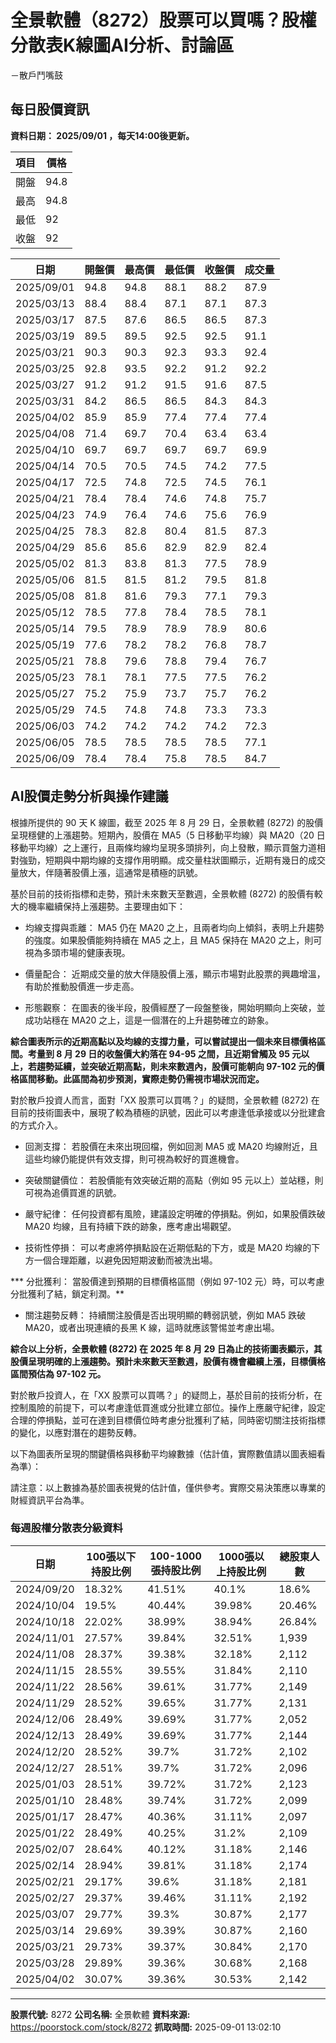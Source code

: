 # 全景軟體（8272）股票可以買嗎？股權分散表K線圖AI分析、討論區
－散戶鬥嘴鼓

## 每日股價資訊

**資料日期： 2025/09/01 ，每天14:00後更新。**

| 項目 | 價格 |
|------|------|
| 開盤 | 94.8 |
| 最高 | 94.8 |
| 最低 | 92 |
| 收盤 | 92 |

| 日期 | 開盤價 | 最高價 | 最低價 | 收盤價 | 成交量 |
|------|--------|--------|--------|--------|--------|
| 2025/09/01 | 94.8 | 94.8 | 88.1 | 88.2 | 87.9 |
| 2025/03/13 | 88.4 | 88.4 | 87.1 | 87.1 | 87.3 |
| 2025/03/17 | 87.5 | 87.6 | 86.5 | 86.5 | 87.3 |
| 2025/03/19 | 89.5 | 89.5 | 92.5 | 92.5 | 91.1 |
| 2025/03/21 | 90.3 | 90.3 | 92.3 | 93.3 | 92.4 |
| 2025/03/25 | 92.8 | 93.5 | 92.2 | 91.2 | 92.2 |
| 2025/03/27 | 91.2 | 91.2 | 91.5 | 91.6 | 87.5 |
| 2025/03/31 | 84.2 | 86.5 | 86.5 | 84.3 | 84.3 |
| 2025/04/02 | 85.9 | 85.9 | 77.4 | 77.4 | 77.4 |
| 2025/04/08 | 71.4 | 69.7 | 70.4 | 63.4 | 63.4 |
| 2025/04/10 | 69.7 | 69.7 | 69.7 | 69.7 | 69.9 |
| 2025/04/14 | 70.5 | 70.5 | 74.5 | 74.2 | 77.5 |
| 2025/04/17 | 72.5 | 74.8 | 72.5 | 74.5 | 76.1 |
| 2025/04/21 | 78.4 | 78.4 | 74.6 | 74.8 | 75.7 |
| 2025/04/23 | 74.9 | 76.4 | 74.6 | 75.6 | 76.9 |
| 2025/04/25 | 78.3 | 82.8 | 80.4 | 81.5 | 87.3 |
| 2025/04/29 | 85.6 | 85.6 | 82.9 | 82.9 | 82.4 |
| 2025/05/02 | 81.3 | 83.8 | 81.3 | 77.5 | 78.9 |
| 2025/05/06 | 81.5 | 81.5 | 81.2 | 79.5 | 81.8 |
| 2025/05/08 | 81.8 | 81.6 | 79.3 | 77.1 | 79.3 |
| 2025/05/12 | 78.5 | 77.8 | 78.4 | 78.5 | 78.1 |
| 2025/05/14 | 79.5 | 78.9 | 78.9 | 78.9 | 80.6 |
| 2025/05/19 | 77.6 | 78.2 | 78.2 | 76.8 | 78.7 |
| 2025/05/21 | 78.8 | 79.6 | 78.8 | 79.4 | 76.7 |
| 2025/05/23 | 78.1 | 78.1 | 77.5 | 77.5 | 76.2 |
| 2025/05/27 | 75.2 | 75.9 | 73.7 | 75.7 | 76.2 |
| 2025/05/29 | 74.5 | 74.8 | 74.8 | 73.3 | 73.3 |
| 2025/06/03 | 74.2 | 74.2 | 74.2 | 74.2 | 72.3 |
| 2025/06/05 | 78.5 | 78.5 | 78.5 | 78.5 | 77.1 |
| 2025/06/09 | 78.4 | 78.4 | 75.8 | 78.5 | 84.7 |

## AI股價走勢分析與操作建議

根據所提供的 90 天 K 線圖，截至 2025 年 8 月 29 日，全景軟體 (8272) 的股價呈現穩健的上漲趨勢。短期內，股價在 MA5（5 日移動平均線）與 MA20（20 日移動平均線）之上運行，且兩條均線均呈現多頭排列，向上發散，顯示買盤力道相對強勁，短期與中期均線的支撐作用明顯。成交量柱狀圖顯示，近期有幾日的成交量放大，伴隨著股價上漲，這通常是積極的訊號。

基於目前的技術指標和走勢，預計未來數天至數週，全景軟體 (8272) 的股價有較大的機率繼續保持上漲趨勢。主要理由如下：

*   均線支撐與乖離： MA5 仍在 MA20 之上，且兩者均向上傾斜，表明上升趨勢的強度。如果股價能夠持續在 MA5 之上，且 MA5 保持在 MA20 之上，則可視為多頭市場的健康表現。

*   價量配合： 近期成交量的放大伴隨股價上漲，顯示市場對此股票的興趣增溫，有助於推動股價進一步走高。

*   形態觀察： 在圖表的後半段，股價經歷了一段盤整後，開始明顯向上突破，並成功站穩在 MA20 之上，這是一個潛在的上升趨勢確立的跡象。

**綜合圖表所示的近期高點以及均線的支撐力量，可以嘗試提出一個未來目標價格區間。考量到 8 月 29 日的收盤價大約落在 94-95 之間，且近期曾觸及 95 元以上，若趨勢延續，並突破近期高點，則未來數週內，股價可能朝向 97-102 元的價格區間移動。此區間為初步預測，實際走勢仍需視市場狀況而定。**

對於散戶投資人而言，面對「XX 股票可以買嗎？」的疑問，全景軟體 (8272) 在目前的技術圖表中，展現了較為積極的訊號，因此可以考慮逢低承接或以分批建倉的方式介入。

*   回測支撐： 若股價在未來出現回檔，例如回測 MA5 或 MA20 均線附近，且這些均線仍能提供有效支撐，則可視為較好的買進機會。

*   突破關鍵價位： 若股價能有效突破近期的高點（例如 95 元以上）並站穩，則可視為追價買進的訊號。

*   嚴守紀律： 任何投資都有風險，建議設定明確的停損點。例如，如果股價跌破 MA20 均線，且有持續下跌的跡象，應考慮出場觀望。

*   技術性停損： 可以考慮將停損點設在近期低點的下方，或是 MA20 均線的下方一個合理距離，以避免因短期波動而被洗出場。

***   分批獲利： 當股價達到預期的目標價格區間（例如 97-102 元）時，可以考慮分批獲利了結，鎖定利潤。**

*   關注趨勢反轉： 持續關注股價是否出現明顯的轉弱訊號，例如 MA5 跌破 MA20，或者出現連續的長黑 K 線，這時就應該警惕並考慮出場。

**綜合以上分析，全景軟體 (8272) 在 2025 年 8 月 29 日為止的技術圖表顯示，其股價呈現明確的上漲趨勢。預計未來數天至數週，股價有機會繼續上漲，目標價格區間預估為 97-102 元。**

對於散戶投資人，在「XX 股票可以買嗎？」的疑問上，基於目前的技術分析，在控制風險的前提下，可以考慮逢低買進或分批建立部位。操作上應嚴守紀律，設定合理的停損點，並可在達到目標價位時考慮分批獲利了結，同時密切關注技術指標的變化，以應對潛在的趨勢反轉。

以下為圖表所呈現的關鍵價格與移動平均線數據（估計值，實際數值請以圖表細看為準）：

請注意：以上數據為基於圖表視覺的估計值，僅供參考。實際交易決策應以專業的財經資訊平台為準。

### 每週股權分散表分級資料

| 日期 | 100張以下持股比例 | 100-1000張持股比例 | 1000張以上持股比例 | 總股東人數 |
|------|-------------------|--------------------|--------------------|----------|
| 2024/09/20 | 18.32% | 41.51% | 40.1% | 18.6% |
| 2024/10/04 | 19.5% | 40.44% | 39.98% | 20.46% |
| 2024/10/18 | 22.02% | 38.99% | 38.94% | 26.84% |
| 2024/11/01 | 27.57% | 39.84% | 32.51% | 1,939 |
| 2024/11/08 | 28.37% | 39.38% | 32.18% | 2,112 |
| 2024/11/15 | 28.55% | 39.55% | 31.84% | 2,110 |
| 2024/11/22 | 28.56% | 39.61% | 31.77% | 2,149 |
| 2024/11/29 | 28.52% | 39.65% | 31.77% | 2,131 |
| 2024/12/06 | 28.49% | 39.69% | 31.77% | 2,052 |
| 2024/12/13 | 28.49% | 39.69% | 31.77% | 2,144 |
| 2024/12/20 | 28.52% | 39.7% | 31.72% | 2,102 |
| 2024/12/27 | 28.51% | 39.7% | 31.72% | 2,096 |
| 2025/01/03 | 28.51% | 39.72% | 31.72% | 2,123 |
| 2025/01/10 | 28.48% | 39.74% | 31.72% | 2,099 |
| 2025/01/17 | 28.47% | 40.36% | 31.11% | 2,097 |
| 2025/01/22 | 28.49% | 40.25% | 31.2% | 2,109 |
| 2025/02/07 | 28.64% | 40.12% | 31.18% | 2,146 |
| 2025/02/14 | 28.94% | 39.81% | 31.18% | 2,174 |
| 2025/02/21 | 29.17% | 39.6% | 31.18% | 2,181 |
| 2025/02/27 | 29.37% | 39.46% | 31.11% | 2,192 |
| 2025/03/07 | 29.77% | 39.3% | 30.87% | 2,177 |
| 2025/03/14 | 29.69% | 39.39% | 30.87% | 2,160 |
| 2025/03/21 | 29.73% | 39.37% | 30.84% | 2,170 |
| 2025/03/28 | 29.89% | 39.36% | 30.68% | 2,168 |
| 2025/04/02 | 30.07% | 39.36% | 30.53% | 2,142 |

---

**股票代號:** 8272
**公司名稱:** 全景軟體
**資料來源:** https://poorstock.com/stock/8272
**抓取時間:** 2025-09-01 13:02:10